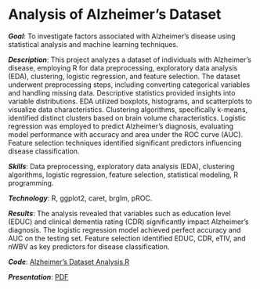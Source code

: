 # Analysis of Alzheimer’s Dataset

_**Goal**_: To investigate factors associated with Alzheimer’s disease using statistical analysis and machine learning techniques.

_**Description**_: This project analyzes a dataset of individuals with Alzheimer’s disease, employing R for data preprocessing, exploratory data analysis (EDA), clustering, logistic regression, and feature selection. The dataset underwent preprocessing steps, including converting categorical variables and handling missing data. Descriptive statistics provided insights into variable distributions. EDA utilized boxplots, histograms, and scatterplots to visualize data characteristics. Clustering algorithms, specifically k-means, identified distinct clusters based on brain volume characteristics. Logistic regression was employed to predict Alzheimer’s diagnosis, evaluating model performance with accuracy and area under the ROC curve (AUC). Feature selection techniques identified significant predictors influencing disease classification.

_**Skills**_: Data preprocessing, exploratory data analysis (EDA), clustering algorithms, logistic regression, feature selection, statistical modeling, R programming.

_**Technology**_: R, ggplot2, caret, brglm, pROC.

_**Results**_: The analysis revealed that variables such as education level (EDUC) and clinical dementia rating (CDR) significantly impact Alzheimer’s diagnosis. The logistic regression model achieved perfect accuracy and AUC on the testing set. Feature selection identified EDUC, CDR, eTIV, and nWBV as key predictors for disease classification.

_**Code**_: [Alzheimer’s Dataset Analysis.R](https://github.com/Sulaiman-Dauda/Analysis-of-Alzheimer-s-Dataset/blob/main/code.R)

_**Presentation**_: [PDF](https://github.com/Sulaiman-Dauda/Analysis-of-Alzheimer-s-Dataset/blob/main/Presentation.pdf)
